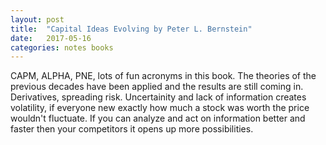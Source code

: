 ```yaml
---
layout: post
title:  "Capital Ideas Evolving by Peter L. Bernstein"
date:   2017-05-16
categories: notes books
---
```

CAPM, ALPHA, PNE, lots of fun acronyms in this book. The theories of the previous decades have been applied and the results are still coming in. Derivatives, spreading risk. Uncertainity and lack of information creates volatility, if everyone new exactly how much a stock was worth the price wouldn't fluctuate. If you can analyze and act on information better and faster then your competitors it opens up more possibilities.

